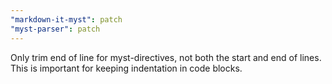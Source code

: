 ```yaml
---
"markdown-it-myst": patch
"myst-parser": patch
---
```


Only trim end of line for myst-directives, not both the start and end of lines. This is important for keeping indentation in code blocks.
